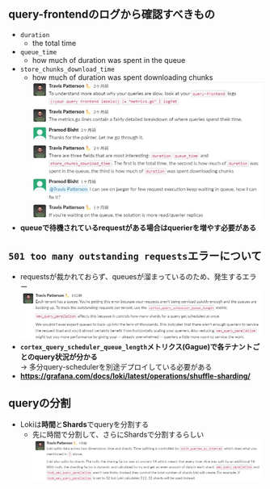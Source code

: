 ## query-frontendのログから確認すべきもの
- `duration`
  - the total time
- `queue_time`
  - how much of duration was spent in the queue
- `store_chunks_download_time`
  - how much of duration was spent downloading chunks  
![](image/query_frontend.jpg)
- **queueで待機されているrequestがある場合はquerierを増やす必要がある**

## `501 too many outstanding requests`エラーについて
- requestsが裁かれておらず、queuesが溜まっているのため、発生するエラー  
  ![](image/too_many_request.jpg)  
- **`cortex_query_scheduler_queue_length`メトリクス(Gague)で各テナントごとのquery状況が分かる**  
  → 多分query-schedulerを別途デプロイしている必要がある 
- **https://grafana.com/docs/loki/latest/operations/shuffle-sharding/**

## queryの分割
- Lokiは**時間**と**Shards**でqueryを分割する
  - 先に時間で分割して、さらにShardsで分割するらしい  
  ![](image/split_query.jpg)